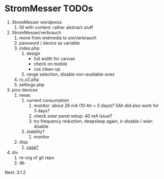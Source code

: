 # StromMesser TODOs

1. StromMesser wordpress
   1. fill with content: rather abstract stuff
2. StromMesser/verbrauch
   1. move from widmedia to sm/verbrauch
   1. password / device as variable
   1. index.php
      1. design
         * full width for canvas
         * check on mobile
         * css clean-up
      1. range selection, disable non-available ones
   1. rx_v2.php
   1. settings.php
3. pico devices
   1. meas   
      1. current consumption
         1. monitor: about 26 mA (10 Ah = 3 days)? 5Ah did also work for 3 days?
         2. check solar panel setup: 40 mA issue?
         3. try frequency reduction, deepsleep again, ir-disable / wlan disable
      1. stability?
         1. monitor
   1. disp
      1. [case?](https://www.thingiverse.com/thing:4767008)
4. div
   1. re-org of git repo
   1. db


Next:  3.1.2 